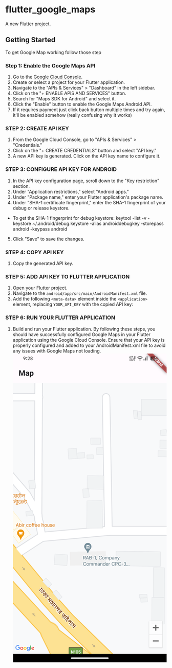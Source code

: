 # flutter_google_maps

A new Flutter project.

## Getting Started

To get Google Map working follow those step

### Step 1: Enable the Google Maps API
1. Go to the [Google Cloud Console](https://console.cloud.google.com/).
2. Create or select a project for your Flutter application.
3. Navigate to the "APIs & Services" > "Dashboard" in the left sidebar.
4. Click on the "+ ENABLE APIS AND SERVICES" button.
5. Search for "Maps SDK for Android" and select it.
6. Click the "Enable" button to enable the Google Maps Android API.
7. If it requires payment just click back button multiple times and try again, it'll be enabled somehow (really confusing why it works)
### STEP 2: CREATE API KEY
1. From the Google Cloud Console, go to "APIs & Services" > "Credentials."
2. Click on the "+ CREATE CREDENTIALS" button and select "API key."
3. A new API key is generated. Click on the API key name to configure it.
### STEP 3: CONFIGURE API KEY FOR ANDROID
1. In the API key configuration page, scroll down to the "Key restriction" section.
2. Under "Application restrictions," select "Android apps."
3. Under "Package name," enter your Flutter application's package name.
4. Under "SHA-1 certificate fingerprint," enter the SHA-1 fingerprint of your debug or release keystore.
- To get the SHA-1 fingerprint for debug keystore:
  keytool -list -v -keystore ~/.android/debug.keystore -alias androiddebugkey -storepass android -keypass android
5. Click "Save" to save the changes.
### STEP 4: COPY API KEY
1. Copy the generated API key.
### STEP 5: ADD API KEY TO FLUTTER APPLICATION
1. Open your Flutter project.
2. Navigate to the `android/app/src/main/AndroidManifest.xml` file.
3. Add the following
   `<meta-data>` element inside the `<application>` element, replacing `YOUR_API_KEY` with the copied API key:
   <application>
<!-- ... other configurations ... -->
<meta-data
android:name="com.google.android.geo.API_KEY"
android:value="YOUR_API_KEY"/>
</application>
### STEP 6: RUN YOUR FLUTTER APPLICATION
1. Build and run your Flutter application.
   By following these steps, you should have successfully configured Google Maps in your Flutter application using the Google Cloud Console. Ensure that your API key is properly configured and added to your AndroidManifest.xml file to avoid any issues with Google Maps not loading.
![Screenshot_20231220_092839.png](Screenshot_20231220_092839.png)